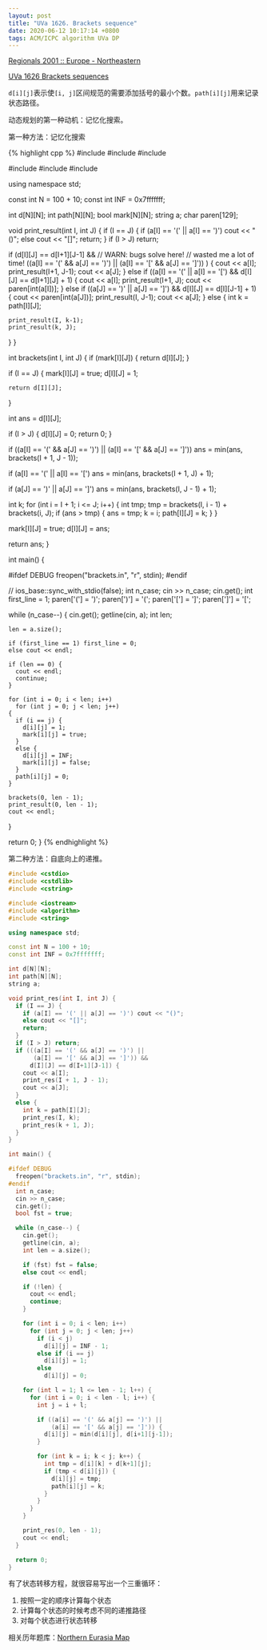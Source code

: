 ```yaml
---
layout: post
title: "UVa 1626. Brackets sequence"
date: 2020-06-12 10:17:14 +0800
tags: ACM/ICPC algorithm UVa DP
---
```


[Regionals 2001 :: Europe - Northeastern](https://icpcarchive.ecs.baylor.edu/index.php?option=com_onlinejudge&Itemid=8&category=98&page=show_problem&problem=452)

[UVa 1626 Brackets sequences](https://vjudge.net/problem/UVA-1626/origin)

`d[i][j]`表示使`[i, j]`区间规范的需要添加括号的最小个数。`path[i][j]`用来记录状态路径。

动态规划的第一种动机：记忆化搜索。

第一种方法：记忆化搜索

{% highlight cpp %}
#include <cstdio>
#include <cstdlib>
#include <cstring>

#include <iostream>
#include <algorithm>
#include <string>

using namespace std;

const int N = 100 + 10;
const int INF = 0x7fffffff;

int d[N][N];
int path[N][N];
bool mark[N][N];
string a;
char paren[129];

void print_result(int I, int J) {
  if (I == J) {
    if (a[I] == '(' || a[I] == ')') cout << "()";
    else cout << "[]";
    return;
  }
  if (I > J) return;

  if (d[I][J] == d[I+1][J-1] &&
      // WARN: bugs solve here!
      // wasted me a lot of time!
      ((a[I] == '(' && a[J] == ')') ||
       (a[I] == '[' && a[J] == ']'))
      ) {
    cout << a[I];
    print_result(I+1, J-1);
    cout << a[J];
  }
  else if ((a[I] == '(' || a[I] == '[')
	   &&  d[I][J] == d[I+1][J] + 1) {
    cout << a[I];
    print_result(I+1, J);
    cout << paren[int(a[I])];
  }
  else if ((a[J] == ')' || a[J] == ']')
	   && d[I][J] == d[I][J-1] + 1) {
    cout << paren[int(a[J])];
    print_result(I, J-1);
    cout << a[J];
  }
  else {
    int k = path[I][J];

    print_result(I, k-1);
    print_result(k, J);
  }
}

int brackets(int I, int J) {
  if (mark[I][J]) {
    return d[I][J];
  }

  if (I == J) {
    mark[I][J] = true;
    d[I][J] = 1;

    return d[I][J];
  }

  int ans = d[I][J];

  if (I > J) {
    d[I][J] = 0;
    return 0;
  }

  if ((a[I] == '(' && a[J] == ')') ||
      (a[I] == '[' && a[J] == ']'))
    ans = min(ans, brackets(I + 1, J - 1));

  if (a[I] == '(' || a[I] == '[')
    ans = min(ans, brackets(I + 1, J) + 1);

  if (a[J] == ')' || a[J] == ']')
    ans = min(ans, brackets(I, J - 1) + 1);

  int k;
  for (int i = I + 1; i <= J; i++) {
    int tmp;
    tmp = brackets(I, i - 1) + brackets(i, J);
    if (ans > tmp) {
      ans = tmp;
      k = i;
      path[I][J] = k;
    }
  }

  mark[I][J] = true;
  d[I][J] = ans;

  return ans;
}

int main() {

  #ifdef DEBUG
  freopen("brackets.in", "r", stdin);
  #endif

  // ios_base::sync_with_stdio(false);
  int n_case;
  cin >> n_case;
  cin.get();
  int first_line = 1;
  paren['('] = ')';
  paren[')'] = '(';
  paren['['] = ']';
  paren[']'] = '[';

  while (n_case--) {
    cin.get();
    getline(cin, a);
    int len;

    len = a.size();

    if (first_line == 1) first_line = 0;
    else cout << endl;

    if (len == 0) {
      cout << endl;
      continue;
    }

    for (int i = 0; i < len; i++)
      for (int j = 0; j < len; j++)
	{
	  if (i == j) {
	    d[i][j] = 1;
	    mark[i][j] = true;
	  }
	  else {
	    d[i][j] = INF;
	    mark[i][j] = false;
	  }
	  path[i][j] = 0;
	}

    brackets(0, len - 1);
    print_result(0, len - 1);
    cout << endl;
  }


  return 0;
}
{% endhighlight %}

第二种方法：自底向上的递推。

```cpp
#include <cstdio>
#include <cstdlib>
#include <cstring>

#include <iostream>
#include <algorithm>
#include <string>

using namespace std;

const int N = 100 + 10;
const int INF = 0x7fffffff;

int d[N][N];
int path[N][N];
string a;

void print_res(int I, int J) {
  if (I == J) {
    if (a[I] == '(' || a[J] == ')') cout << "()";
    else cout << "[]";
    return;
  }
  if (I > J) return;
  if (((a[I] == '(' && a[J] == ')') ||
       (a[I] == '[' && a[J] == ']')) &&
      d[I][J] == d[I+1][J-1]) {
    cout << a[I];
    print_res(I + 1, J - 1);
    cout << a[J];
  }
  else {
    int k = path[I][J];
    print_res(I, k);
    print_res(k + 1, J);
  }
}

int main() {

#ifdef DEBUG
  freopen("brackets.in", "r", stdin);
#endif
  int n_case;
  cin >> n_case;
  cin.get();
  bool fst = true;

  while (n_case--) {
    cin.get();
    getline(cin, a);
    int len = a.size();

    if (fst) fst = false;
    else cout << endl;

    if (!len) {
      cout << endl;
      continue;
    }

    for (int i = 0; i < len; i++)
      for (int j = 0; j < len; j++)
        if (i < j)
          d[i][j] = INF - 1;
        else if (i == j)
          d[i][j] = 1;
        else
          d[i][j] = 0;

    for (int l = 1; l <= len - 1; l++) {
      for (int i = 0; i < len - l; i++) {
        int j = i + l;

        if ((a[i] == '(' && a[j] == ')') ||
            (a[i] == '[' && a[j] == ']')) {
          d[i][j] = min(d[i][j], d[i+1][j-1]);
        }

        for (int k = i; k < j; k++) {
          int tmp = d[i][k] + d[k+1][j];
          if (tmp < d[i][j]) {
            d[i][j] = tmp;
            path[i][j] = k;
          }
        }
      }
    }

    print_res(0, len - 1);
    cout << endl;
  }

  return 0;
}
```

有了状态转移方程，就很容易写出一个三重循环：
1. 按照一定的顺序计算每个状态
2. 计算每个状态的时候考虑不同的递推路径
3. 对每个状态进行状态转移

相关历年题库：[Northern Eurasia Map](https://neerc.ifmo.ru/subregions/index.html)
